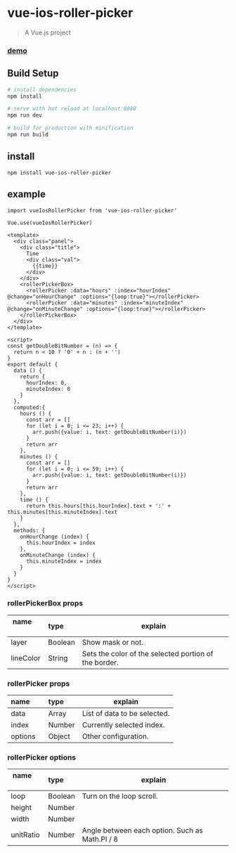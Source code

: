 # vue-ios-roller-picker

> A Vue.js project
### [demo](http://www.ad-flight.com/roller-picker-exp)

## Build Setup

``` bash
# install dependencies
npm install

# serve with hot reload at localhost:8080
npm run dev

# build for production with minification
npm run build
```

## install
```
npm install vue-ios-roller-picker

```

## example
```
import vueIosRollerPicker from 'vue-ios-roller-picker'

Vue.use(vueIosRollerPicker)

<template>
  <div class="panel">
    <div class="title">
      Time
      <div class="val">
        {{time}}
      </div>
    </div>
    <rollerPickerBox>
      <rollerPicker :data="hours" :index="hourIndex" @change="onHourChange" :options="{loop:true}"></rollerPicker>
      <rollerPicker :data="minutes" :index="minuteIndex" @change="onMinuteChange" :options="{loop:true}"></rollerPicker>
    </rollerPickerBox>
  </div>
</template>

<script>
const getDoubleBitNumber = (n) => {
  return n < 10 ? '0' + n : (n + '')
}
export default {
  data () {
    return {
      hourIndex: 0,
      minuteIndex: 0
    }
  },
  computed:{
    hours () {
      const arr = []
      for (let i = 0; i <= 23; i++) {
        arr.push({value: i, text: getDoubleBitNumber(i)})
      }
      return arr
    },
    minutes () {
      const arr = []
      for (let i = 0; i <= 59; i++) {
        arr.push({value: i, text: getDoubleBitNumber(i)})
      }
      return arr
    },
    time () {
      return this.hours[this.hourIndex].text + ':' + this.minutes[this.minuteIndex].text
    }
  },
  methods: {
    onHourChange (index) {
      this.hourIndex = index
    },
    onMinuteChange (index) {
      this.minuteIndex = index
    }
  }
}
</script>

```

### rollerPickerBox props
| name       | type       | explain       |
| ------------- |-------------|-------------|
| layer            | Boolean           | Show mask or not. |
| lineColor           | String          | Sets the color of the selected portion of the border. |

### rollerPicker props
| name       | type       | explain       |
| ------------- |-------------|-------------|
| data            | Array           | List of data to be selected. |
| index           | Number          | Currently selected index. |
| options           | Object          | Other configuration. |

### rollerPicker options
| name       | type       | explain       |
| ------------- |-------------|-------------|
| loop            | Boolean           | Turn on the loop scroll. |
| height           | Number          |  |
| width           | Number          |  |
| unitRatio           | Number          | Angle between each option. Such as Math.PI / 8  |